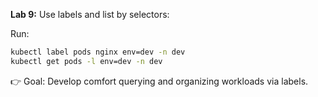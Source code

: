 **Lab 9:** Use labels and list by selectors:

Run:
```bash
kubectl label pods nginx env=dev -n dev
kubectl get pods -l env=dev -n dev
```

👉 Goal: Develop comfort querying and organizing workloads via labels.